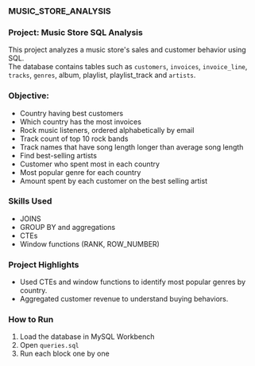 ### MUSIC_STORE_ANALYSIS

### Project: Music Store SQL Analysis
This project analyzes a music store's sales and customer behavior using SQL.  
The database contains tables such as `customers`, `invoices`, `invoice_line`, `tracks`, `genres`, album, playlist, playlist_track and `artists`.

### Objective:
- Country having best customers
- Which country has the most invoices
- Rock music listeners, ordered alphabetically by email
- Track count of top 10 rock bands
- Track names that have song length longer than average song length
- Find best-selling artists
- Customer who spent most in each country
- Most popular genre for each country
- Amount spent by each customer on the best selling artist

### Skills Used
- JOINS
- GROUP BY and aggregations
- CTEs
- Window functions (RANK, ROW_NUMBER)

### Project Highlights
- Used CTEs and window functions to identify most popular genres by country.
- Aggregated customer revenue to understand buying behaviors.

### How to Run
1. Load the database in MySQL Workbench
2. Open `queries.sql`
3. Run each block one by one
